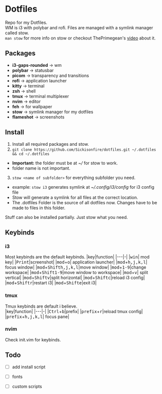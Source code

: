 # Dotfiles

Repo for my Dotfiles.  
WM is i3 with polybar and rofi.
Files are managed with a symlink manager called stow.  
`man stow` for more info on stow or checkout ThePrimegean's [video](https://www.youtube.com/watch?v=tkUllCAGs3c) about it.  


## Packages
- **i3-gaps-rounded** -> wm
- **polybar** -> statusbar
- **picom** -> transparency and transitions
- **rofi** -> application launcher
- **kitty** -> terminal
- **zsh** -> shell
- **tmux** -> terminal multiplexer
- **nvim** -> editor
- **feh** -> for wallpaper
- **stow** -> symlink manager for my dotfiles
- **flameshot** -> screenshots

## Install

1. Install all required packages and stow.  
2. `git clone https://github.com/Sickisonfire/dotfiles.git ~/.dotfiles && cd ~/.dotfiles`
- **Important:** the folder must be at *~/* for stow to work.
- folder name is not important. 
3. `stow <name of subfolder>` for everything subfolder you need.  
- example: `stow i3` generates symlink at *~/.config/i3/config* for i3 config file
- Stow will generate a symlink for all files at the correct location.  
- The .dotfiles Folder is the source of all dotfiles now. Changes have to be made to files in this folder.  
    
Stuff can also be installed partially. Just stow what you need.  

## Keybinds

### i3

Most keybinds are the default keybinds.
|key|function|
|---|-|
|<kbd>win</kbd>| mod key|
|<kbd>Print</kbd>|screenshot|
|<kbd>mod</kbd>+<kbd>o</kbd>| application launcher|
|<kbd>mod</kbd>+<kbd>h,j,k,l</kbd>| focus window|
|<kbd>mod</kbd>+<kbd>Shift</kbd><kbd>h,j,k,l</kbd>|move window|
|<kbd>mod</kbd>+<kbd>1-9</kbd>|change workspace|
|<kbd>mod</kbd>+<kbd>Shift</kbd><kbd>1-9</kbd>|move window to workspace|
|<kbd>mod</kbd>+<kbd>v</kbd>| split vertical|
|<kbd>mod</kbd>+<kbd>Shift</kbd><kbd>v</kbd>|split horizontal|
|<kbd>mod</kbd>+<kbd>Shift</kbd><kbd>c</kbd>|reload i3 config|
|<kbd>mod</kbd>+<kbd>Shift</kbd><kbd>r</kbd>|restart i3|
|<kbd>mod</kbd>+<kbd>Shift</kbd><kbd>e</kbd>|exit i3|

### tmux
Tmux keybinds are default i believe.  
|key|function|
|---|-|
|<kbd>Ctrl</kbd>+<kbd>b</kbd>|prefix|
|<kbd>prefix</kbd>+<kbd>r</kbd>|reload tmux config|
|<kbd>prefix</kbd>+<kbd>h,j,k,l</kbd>| focus pane|

### nvim 
Check init.vim for keybinds.

## Todo
- [ ] add install script
- [ ] fonts
- [ ] custom scripts  


